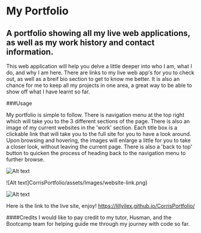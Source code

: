 # My Portfolio

## A portfolio showing all my live web applications, as well as my work history and contact information.

This web application will help you delve a little deeper into who I am, what I do, and why I am here.
There are links to my live web app's for you to check out, as well as a breif bio section to get to know me better. It is also an chance for me to keep all my projects in one area, a great way to be able to show off what I have learnt so far.

###Usage

My portfolio is simple to follow. There is navigation menu at the top right which will take you to the 3 different sections of the page. There is also an image of my current websites in the 'work' section. Each title box is a clickable link that will take you to the full site for you to have a look around. Upon browsing and hovering, the images will enlarge a little for you to take a closer look, without leaving the current page. There is also a 'back to top' button to quicken the process of heading back to the navigation menu to further browse.

![Alt text](CorrisPortfolio/assets/Images/corris-portfolio1.png)

![Alt text]CorrisPortfolio/assets/Images/website-link.png)

![Alt text](CorrisPortfolio/assets/Images/website-hover.png)

Here is the link to the live site, enjoy! https://lillyilex.github.io/CorrisPortfolio/



####Credits
I would like to pay credit to my tutor, Husman, and the Bootcamp team for helping guide me through my journey with code so far.
